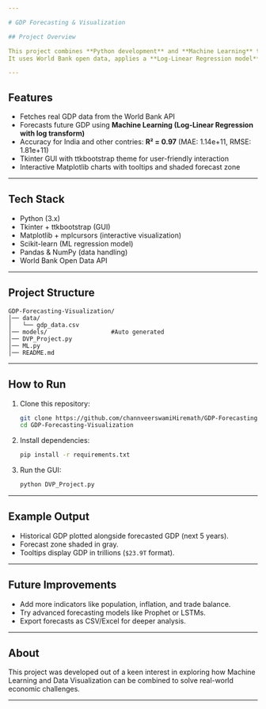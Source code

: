 ```yaml
---

# GDP Forecasting & Visualization

## Project Overview

This project combines **Python development** and **Machine Learning** to analyze and forecast GDP trends for multiple countries.
It uses World Bank open data, applies a **Log-Linear Regression model**, and provides an interactive visualization with both historical and predicted GDP values.

---
```


## Features

* Fetches real GDP data from the World Bank API
* Forecasts future GDP using **Machine Learning (Log-Linear Regression with log transform)**
* Accuracy for India and other contries: **R² = 0.97** (MAE: 1.14e+11, RMSE: 1.81e+11)
* Tkinter GUI with ttkbootstrap theme for user-friendly interaction
* Interactive Matplotlib charts with tooltips and shaded forecast zone

---

## Tech Stack

* Python (3.x)
* Tkinter + ttkbootstrap (GUI)
* Matplotlib + mplcursors (interactive visualization)
* Scikit-learn (ML regression model)
* Pandas & NumPy (data handling)
* World Bank Open Data API

---

## Project Structure

```
GDP-Forecasting-Visualization/
│── data/
│   └── gdp_data.csv         
│── models/                  #Auto generated   
│── DVP_Project.py           
│── ML.py                    
│── README.md
```

---

## How to Run

1. Clone this repository:

   ```bash
   git clone https://github.com/channveerswamiHiremath/GDP-Forecasting-Visualization.git
   cd GDP-Forecasting-Visualization
   ```

2. Install dependencies:

   ```bash
   pip install -r requirements.txt
   ```

3. Run the GUI:

   ```bash
   python DVP_Project.py
   ```

---

## Example Output

* Historical GDP plotted alongside forecasted GDP (next 5 years).
* Forecast zone shaded in gray.
* Tooltips display GDP in trillions (`$23.9T` format).

---

## Future Improvements

* Add more indicators like population, inflation, and trade balance.
* Try advanced forecasting models like Prophet or LSTMs.
* Export forecasts as CSV/Excel for deeper analysis.

---

## About

This project was developed out of a keen interest in exploring how Machine Learning and Data Visualization can be combined to solve real-world economic challenges.

---
